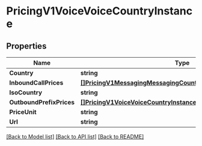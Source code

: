 # PricingV1VoiceVoiceCountryInstance

## Properties

Name | Type | Description | Notes
------------ | ------------- | ------------- | -------------
**Country** | **string** |  | [optional] 
**InboundCallPrices** | [**[]PricingV1MessagingMessagingCountryInstanceInboundSmsPrices**](pricing_v1_messaging_messaging_country_instance_inbound_sms_prices.md) |  | [optional] 
**IsoCountry** | **string** |  | [optional] 
**OutboundPrefixPrices** | [**[]PricingV1VoiceVoiceCountryInstanceOutboundPrefixPrices**](pricing_v1_voice_voice_country_instance_outbound_prefix_prices.md) |  | [optional] 
**PriceUnit** | **string** |  | [optional] 
**Url** | **string** |  | [optional] 

[[Back to Model list]](../README.md#documentation-for-models) [[Back to API list]](../README.md#documentation-for-api-endpoints) [[Back to README]](../README.md)


